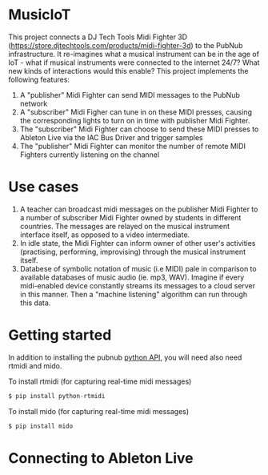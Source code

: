 # MusicIoT

This project connects a DJ Tech Tools Midi Fighter 3D (https://store.djtechtools.com/products/midi-fighter-3d) to the PubNub infrastructure. It re-imagines what a musical instrument can be in the age of IoT - what if musical instruments were connected to the internet 24/7? What new kinds of interactions would this enable? This project implements the following features:

1. A "publisher" Midi Fighter can send MIDI messages to the PubNub network
2. A "subscriber" Midi Figher can tune in on these MIDI presses, causing the corresponding lights to turn on in time with publisher Midi Fighter.
3. The "subscriber" Midi Fighter can choose to send these MIDI presses to Ableton Live via the IAC Bus Driver and trigger samples
4. The "publisher" Midi Fighter can monitor the number of remote MIDI Fighters currently listening on the channel

# Use cases

1. A teacher can broadcast midi messages on the publisher Midi Fighter to a number of subscriber Midi Fighter owned by students in different countries. The messages are relayed on the musical instrument interface itself, as opposed to a video intermediate. 
2. In idle state, the Midi Fighter can inform owner of other user's activities (practising, performing, improvising) through the musical instrument itself. 
3. Databese of symbolic notation of music (i.e MIDI) pale in comparison to available databases of music audio (ie. mp3, WAV). Imagine if every midi-enabled device constantly streams its messages to a cloud server in this manner. Then a "machine listening" algorithm can run through this data.  

# Getting started

In addition to installing the pubnub [python API](https://www.pubnub.com/docs/python/pubnub-python-sdk), you will need also need rtmidi and mido.

To install rtmidi (for capturing real-time midi messages)
```python
$ pip install python-rtmidi
```

To install mido (for capturing real-time midi messages)
```python
$ pip install mido
```

# Connecting to Ableton Live
